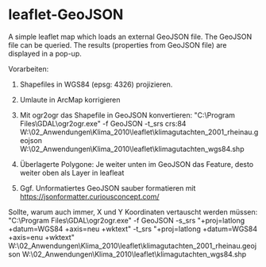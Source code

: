 # leaflet-GeoJSON
A simple leaflet map which loads an external GeoJSON file.
The GeoJSON file can be queried. The results (properties from GeoJSON file) are displayed in a pop-up.

Vorarbeiten:
1) Shapefiles in WGS84 (epsg: 4326) projizieren.

2) Umlaute in ArcMap korrigieren

3) Mit ogr2ogr das Shapefile in GeoJSON konvertieren:
"C:\Program Files\GDAL\ogr2ogr.exe" -f GeoJSON -t_srs crs:84 W:\02_Anwendungen\Klima_2010\leaflet\klimagutachten_2001_rheinau.geojson W:\02_Anwendungen\Klima_2010\leaflet\klimagutachten_wgs84.shp

3) Überlagerte Polygone: Je weiter unten im GeoJSON das Feature, desto weiter oben als Layer in leafleat

4) Ggf. Unformatiertes GeoJSON sauber formatieren mit https://jsonformatter.curiousconcept.com/


Sollte, warum auch immer, X und Y Koordinaten vertauscht werden müssen:
"C:\Program Files\GDAL\ogr2ogr.exe" -f GeoJSON -s_srs "+proj=latlong +datum=WGS84 +axis=neu +wktext" -t_srs "+proj=latlong +datum=WGS84 +axis=enu +wktext" W:\02_Anwendungen\Klima_2010\leaflet\klimagutachten_2001_rheinau.geojson W:\02_Anwendungen\Klima_2010\leaflet\klimagutachten_wgs84.shp 
